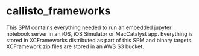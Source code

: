 # callisto_frameworks

This SPM contains everything needed to run an embedded jupyter notebook server in
an iOS, iOS Simulator or MacCatalyst app.  Everything is stored in XCFrameworks
distributed as part of this SPM and binary targets.  XCFramework zip files are 
stored in an AWS S3 bucket.
